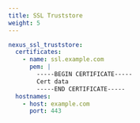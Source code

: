 ```yaml
---
title: SSL Truststore
weight: 5
---
```


```yaml {filename="group_vars/all.yml"}
nexus_ssl_truststore:
  certificates:
    - name: ssl.example.com
      pem: |
        -----BEGIN CERTIFICATE-----
        Cert data
        -----END CERTIFICATE-----
  hostnames:
    - host: example.com
      port: 443
```

